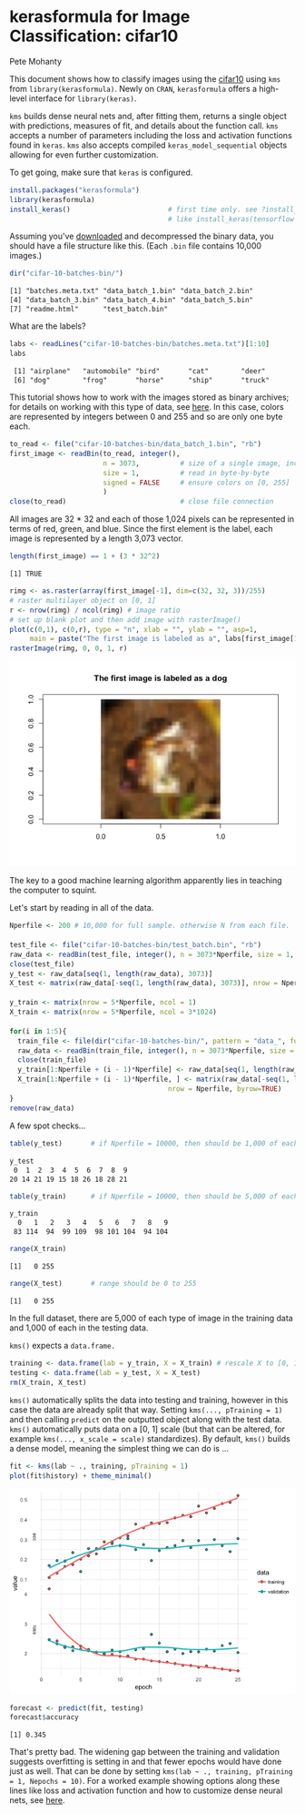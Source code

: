 kerasformula for Image Classification: cifar10
================
Pete Mohanty

This document shows how to classify images using the [cifar10](https://www.cs.toronto.edu/~kriz/cifar.html) using `kms` from `library(kerasformula)`. Newly on `CRAN`, `kerasformula` offers a high-level interface for `library(keras)`.

`kms` builds dense neural nets and, after fitting them, returns a single object with predictions, measures of fit, and details about the function call. `kms` accepts a number of parameters including the loss and activation functions found in `keras`. `kms` also accepts compiled `keras_model_sequential` objects allowing for even further customization. 

To get going, make sure that `keras` is configured.

``` r
install.packages("kerasformula")
library(kerasformula)
install_keras()                        # first time only. see ?install_keras() for install options
                                       # like install_keras(tensorflow = "gpu")
```

Assuming you've [downloaded](https://www.cs.toronto.edu/~kriz/cifar.html) and decompressed the binary data, you should have a file structure like this. (Each `.bin` file contains 10,000 images.)

``` r
dir("cifar-10-batches-bin/")
```

    [1] "batches.meta.txt" "data_batch_1.bin" "data_batch_2.bin"
    [4] "data_batch_3.bin" "data_batch_4.bin" "data_batch_5.bin"
    [7] "readme.html"      "test_batch.bin"  

What are the labels?

``` r
labs <- readLines("cifar-10-batches-bin/batches.meta.txt")[1:10]
labs 
```

     [1] "airplane"   "automobile" "bird"       "cat"        "deer"      
     [6] "dog"        "frog"       "horse"      "ship"       "truck"     

This tutorial shows how to work with the images stored as binary archives; for details on working with this type of data, see [here](https://stats.idre.ucla.edu/r/faq/how-can-i-read-binary-data-into-r/). In this case, colors are represented by integers between 0 and 255 and so are only one byte each.

``` r
to_read <- file("cifar-10-batches-bin/data_batch_1.bin", "rb")
first_image <- readBin(to_read, integer(),
                       n = 3073,          # size of a single image, including label
                       size = 1,          # read in byte-by-byte
                       signed = FALSE     # ensure colors on [0, 255]
                       )
close(to_read)                            # close file connection
```

All images are 32 \* 32 and each of those 1,024 pixels can be represented in terms of red, green, and blue. Since the first element is the label, each image is represented by a length 3,073 vector.

``` r
length(first_image) == 1 + (3 * 32^2) 
```

    [1] TRUE

``` r
rimg <- as.raster(array(first_image[-1], dim=c(32, 32, 3))/255)
# raster multilayer object on [0, 1]
r <- nrow(rimg) / ncol(rimg) # image ratio
# set up blank plot and then add image with rasterImage()
plot(c(0,1), c(0,r), type = "n", xlab = "", ylab = "", asp=1,
     main = paste("The first image is labeled as a", labs[first_image[1]]))
rasterImage(rimg, 0, 0, 1, r) 
```

![](kerasformula_cifar10_files/figure-markdown_github-ascii_identifiers/unnamed-chunk-4-1.png)

The key to a good machine learning algorithm apparently lies in teaching the computer to squint.

Let's start by reading in all of the data.

``` r
Nperfile <- 200 # 10,000 for full sample. otherwise N from each file.

test_file <- file("cifar-10-batches-bin/test_batch.bin", "rb")
raw_data <- readBin(test_file, integer(), n = 3073*Nperfile, size = 1, signed = FALSE)
close(test_file)
y_test <- raw_data[seq(1, length(raw_data), 3073)]
X_test <- matrix(raw_data[-seq(1, length(raw_data), 3073)], nrow = Nperfile, byrow=TRUE)

y_train <- matrix(nrow = 5*Nperfile, ncol = 1)
X_train <- matrix(nrow = 5*Nperfile, ncol = 3*1024)

for(i in 1:5){
  train_file <- file(dir("cifar-10-batches-bin/", pattern = "data_", full.names = TRUE)[i], "rb")
  raw_data <- readBin(train_file, integer(), n = 3073*Nperfile, size = 1, signed = FALSE)
  close(train_file)
  y_train[1:Nperfile + (i - 1)*Nperfile] <- raw_data[seq(1, length(raw_data), 3073)]
  X_train[1:Nperfile + (i - 1)*Nperfile, ] <- matrix(raw_data[-seq(1, length(raw_data), 3073)], 
                                       nrow = Nperfile, byrow=TRUE)
}
remove(raw_data)
```

A few spot checks...

``` r
table(y_test)       # if Nperfile = 10000, then should be 1,000 of each label
```

    y_test
     0  1  2  3  4  5  6  7  8  9 
    20 14 21 19 15 18 26 18 28 21 

``` r
table(y_train)      # if Nperfile = 10000, then should be 5,000 of each label
```

    y_train
      0   1   2   3   4   5   6   7   8   9 
     83 114  94  99 109  98 101 104  94 104 

``` r
range(X_train)       
```

    [1]   0 255

``` r
range(X_test)       # range should be 0 to 255
```

    [1]   0 255

In the full dataset, there are 5,000 of each type of image in the training data and 1,000 of each in the testing data.

`kms()` expects a `data.frame.`

``` r
training <- data.frame(lab = y_train, X = X_train) # rescale X to [0, 1]
testing <- data.frame(lab = y_test, X = X_test)
rm(X_train, X_test)
```

`kms()` automatically splits the data into testing and training, however in this case the data are already split that way. Setting `kms(..., pTraining = 1)` and then calling `predict` on the outputted object along with the test data. `kms()` automatically puts data on a \[0, 1\] scale (but that can be altered, for example `kms(..., x_scale = scale)` standardizes). By default, `kms()` builds a dense model, meaning the simplest thing we can do is ...

``` r
fit <- kms(lab ~ ., training, pTraining = 1)
plot(fit$history) + theme_minimal()
```

![](kerasformula_cifar10_files/figure-markdown_github-ascii_identifiers/dense_default-1.png)

``` r
forecast <- predict(fit, testing)
forecast$accuracy
```

    [1] 0.345

That's pretty bad. The widening gap between the training and validation suggests overfitting is setting in and that fewer epochs would have done just as well. That can be done by setting `kms(lab ~ ., training, pTraining = 1, Nepochs = 10)`. For a worked example showing options along these lines like loss and activation function and how to customize dense neural nets, see [here](https://tensorflow.rstudio.com/blog/analyzing-rtweet-data-with-kerasformula.html).
